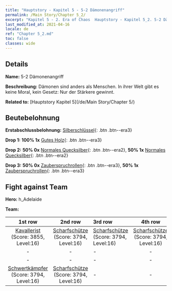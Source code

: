 ```yaml
---
title: "Hauptstory - Kapitel 5 - 5-2 Dämonenangriff"
permalink: /Main Story/Chapter 5_2/
excerpt: "Kapitel 5 - 2. Era of Chaos  Hauptstory - Kapitel 5_2. 5-2 Dämonenangriff"
last_modified_at: 2021-04-16
locale: de
ref: "Chapter 5_2.md"
toc: false
classes: wide
---
```


## Details

 **Name:** 5-2 Dämonenangriff

 **Beschreibung:** Dämonen sind anders als Menschen. In ihrer Welt gibt es keine Moral, kein Gesetz: Nur der Stärkere gewinnt.

 **Related to:** [Hauptstory Kapitel 5](/de/Main Story/Chapter 5/)

## Beutebelohnung

 **Erstabschlussbelohnung:** [Silberschlüssel](/de/Items/con_693/){: .btn .btn--era3}

 **Drop 1:** **100% 1x** [Gutes Holz](/de/Items/mat_13/){: .btn .btn--era3}

 **Drop 2:** **50% 0x** [Normales Quecksilber](/de/Items/mat_8/){: .btn .btn--era2}, **50% 1x** [Normales Quecksilber](/de/Items/mat_8/){: .btn .btn--era2}

 **Drop 3:** **50% 0x** [Zauberspruchrollen](/de/Items/con_694/){: .btn .btn--era3}, **50% 1x** [Zauberspruchrollen](/de/Items/con_694/){: .btn .btn--era3}


## Fight against Team
 **Hero:** h_Adelaide

 **Team:**


  | 1st row | 2nd row | 3rd row | 4th row |
  |:----:|:----:|:----|:----:|
  | [Kavallerist](/de/units/Cavalier/) (Score: 3855, Level:16)  | [Scharfschütze](/de/units/Marksman/) (Score: 3794, Level:16)  | [Scharfschütze](/de/units/Marksman/) (Score: 3794, Level:16)  | [Scharfschütze](/de/units/Marksman/) (Score: 3794, Level:16)  |
  | - | - | - | - |
  | - | - | - | - |
  | [Schwertkämpfer](/de/units/Swordsman/) (Score: 3794, Level:16)  | [Scharfschütze](/de/units/Marksman/) (Score: 3794, Level:16)  | - | - |



